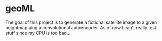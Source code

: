 # geoML
The goal of this project is to generate a fictional satellite image to a given heightmap uing a convolutional autoencoder.
As of now I can't really test stuff since my CPU is too bad...
